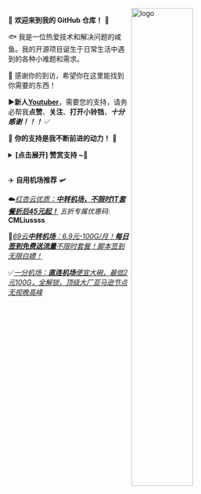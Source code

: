 <img src="https://github-readme-stats.vercel.app/api?username=cmliu&show_icons=false&theme=Default" alt="logo" align="right" width="50%" />

🤖 **欢迎来到我的 GitHub 仓库！** 🚀

🐟️ 我是一位热爱技术和解决问题的咸鱼。我的开源项目诞生于日常生活中遇到的各种小难题和需求。

🎉 感谢你的到访，希望你在这里能找到你需要的东西！

▶️**新人[Youtuber](https://www.youtube.com/@CMLiussss)**，需要您的支持，请务必帮我**点赞**、**关注**、**打开小铃铛**，***十分感谢！！！*** ✅
  
🎁 **你的支持是我不断前进的动力！** 💖

<details><summary><strong> [点击展开] 赞赏支持 ~🧧</strong></summary>
  
*我非常感谢您的赞赏和支持，它们将极大地激励我继续创新，持续产生有价值的工作。*
- **TRC20:** `TDizmMPgy7cVUr5GsagkNGxyg2rJgf4FNf`

</details> 

✈️ **自用机场推荐** 🛩️

☁️[*红杏云优质：**中转机场，不限时1T套餐折后45元起！***](https://url.cmliussss.com/hx) *五折专属优惠码*: **CMLiussss**

👑[*69云**中转机场**：6.9元-100G/月！**每日签到免费送流量**不限时套餐！脚本签到无限白嫖！*](https://url.cmliussss.com/69yun)

✅[*一分机场：**直连机场**便宜大碗，最低2元100G，全解锁，顶级大厂亚马逊节点无视晚高峰*](https://url.cmliussss.com/yifen)
